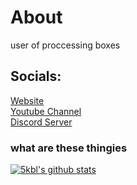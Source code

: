 # About
user of proccessing boxes

## Socials:
[Website](https://skbl.ml) <br>
[Youtube Channel](https://www.youtube.com/channel/UCffI3FUTHHxoE1ldKo0GmjQ) <br>
[Discord Server](https://discord.gg/QSTcWWn) <br>



### what are these thingies

[![5kbl's github stats](https://github-readme-stats.vercel.app/api?username=5kbl&theme=dark&show_icons=true)](https://github.com/anuraghazra/github-readme-stats)
